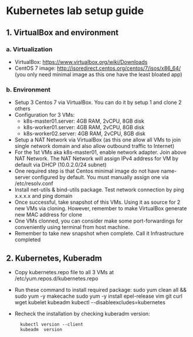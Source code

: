 # Kubernetes lab setup guide

## 1. VirtualBox and environment

### a. Virtualization

- VirtualBox: https://www.virtualbox.org/wiki/Downloads
- CentOS 7 image: http://isoredirect.centos.org/centos/7/isos/x86_64/
(you only need minimal image as this one have the least bloated app)

### b. Environment

- Setup 3 Centos 7 via VirtualBox. You can do it by setup 1 and clone 2 others
- Configuration for 3 VMs:
	+ k8s-master01.server: 4GB RAM, 2vCPU, 8GB disk
	+ k8s-worker01.server: 4GB RAM, 2vCPU, 8GB disk
	+ k8s-worker02.server: 4GB RAM, 2vCPU, 8GB disk
- Setup a NAT Network via VirtualBox (as this one allow all VMs to join single network domain and also allow outbound traffic to Internet)
- For the 1st VMs aka k8s-master01, enable network adapter. Join above NAT Network. The NAT Network will assign IPv4 address for VM by default via DHCP (10.0.2.0/24 subnet)
- One required step is that Centos minimal image do not have name-server configured by default. You must manually assign one via /etc/resolv.conf
- Install net-utils & bind-utils package. Test network connection by ping x.x.x.x and ping domain
- Once successful, take snapshot of this VMs. Using it as source for 2 new VMs via cloning. However, remember to make VirtualBox generate new MAC address for clone 
- One VMs clonned, you can consider make some port-forwardings for conveniently using terminal from host machine.
- Remember to take new snapshot when complete. Call it Infrastructure completed

## 2. Kubernetes, Kuberadm

- Copy kubernetes.repo file to all 3 VMs at /etc/yum.repos.d/kubernetes.repo
- Run these command to install required package:
		sudo yum clean all && sudo yum -y makecache
		sudo yum -y install epel-release vim git curl wget kubelet kubeadm kubectl --disableexcludes=kubernetes

- Recheck the installation by checking kuberadm version:

		kubectl version --client
		kubeadm  version

